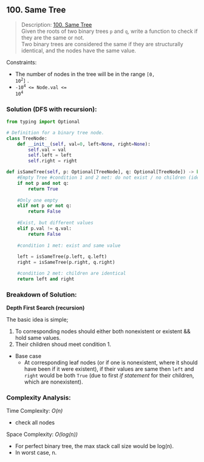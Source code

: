 ## 100. Same Tree

>Description: [100. Same Tree](https://leetcode.com/problems/same-tree/)\
Given the roots of two binary trees `p` and `q`, write a function to check if they are the same or not.\
Two binary trees are considered the same if they are structurally identical, and the nodes have the same value.


Constraints:

- The number of nodes in the tree will be in the range <code>[0, 10<sup>2</sup>]</code> .
- <code>-10<sup>4</sup> <= Node.val <= 10<sup>4</sup></code> 


### Solution (DFS with recursion): 

```python
from typing import Optional

# Definition for a binary tree node.
class TreeNode:
    def __init__(self, val=0, left=None, right=None):
        self.val = val
        self.left = left
        self.right = right

def isSameTree(self, p: Optional[TreeNode], q: Optional[TreeNode]) -> bool:
    #Empty Tree #condition 1 and 2 met: do not exist / no children (identical children)
    if not p and not q:
        return True
    
    #Only one empty
    elif not p or not q:
        return False
    
    #Exist, but different values
    elif p.val != q.val:
        return False
    
    #condition 1 met: exist and same value
    
    left = isSameTree(p.left, q.left)
    right = isSameTree(p.right, q.right)

    #condition 2 met: children are identical
    return left and right
```
### Breakdown of Solution:

**Depth First Search (recursion)**

The basic idea is simple;

1. To corresponding nodes should either both nonexistent or existent && hold same values.
2. Their children shoud meet condition 1.

- Base case
    - At corresponding leaf nodes (or if one is nonexistent, where it should have been if it were existent), if their values are same then `left` and `right` would be both `True` (due to first *if statement* for their children, which are nonexistent).


### Complexity Analysis:

Time Complexity: *O(n)*

- check all nodes

Space Complexity: *O(log(n))*

- For perfect binary tree, the max stack call size would be log(n).
- In worst case, n.